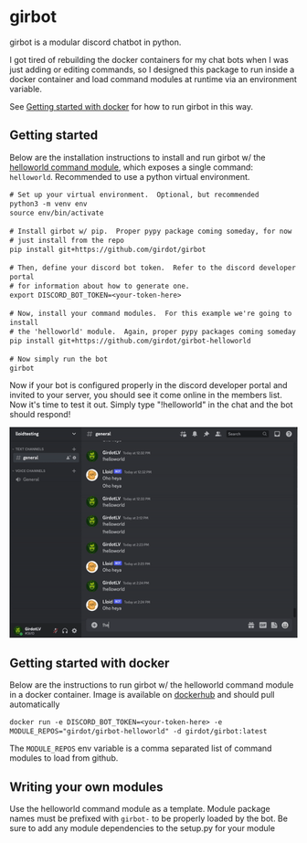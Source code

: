 # girbot

girbot is a modular discord chatbot in python.

I got tired of rebuilding the docker containers for my chat bots when I was just
adding or editing commands, so I designed this package to run inside a docker
container and load command modules at runtime via an environment variable.

See [Getting started with docker](#getting-started-with-docker) for how to run girbot in this way.

## Getting started

Below are the installation instructions to install and run girbot w/ the
[helloworld command module](https://github.com/girdot/girbot-helloworld), which exposes a single command: `helloworld`.
Recommended to use a python virtual environment.

```
# Set up your virtual environment.  Optional, but recommended
python3 -m venv env
source env/bin/activate

# Install girbot w/ pip.  Proper pypy package coming someday, for now
# just install from the repo
pip install git+https://github.com/girdot/girbot

# Then, define your discord bot token.  Refer to the discord developer portal
# for information about how to generate one.
export DISCORD_BOT_TOKEN=<your-token-here>

# Now, install your command modules.  For this example we're going to install
# the 'helloworld' module.  Again, proper pypy packages coming someday
pip install git+https://github.com/girdot/girbot-helloworld

# Now simply run the bot
girbot
```

Now if your bot is configured properly in the discord developer portal and
invited to your server, you should see it come online in the members list.  Now
it's time to test it out.  Simply type "!helloworld" in the chat and the bot
should respond!

![screen-gif](./README-gif.gif)

## Getting started with docker

Below are the instructions to run girbot w/ the helloworld command module in a
docker container.  Image is available on [dockerhub](https://hub.docker.com/repository/docker/girdot/girbot/general) and should pull automatically

```
docker run -e DISCORD_BOT_TOKEN=<your-token-here> -e MODULE_REPOS="girdot/girbot-helloworld" -d girdot/girbot:latest
```

The `MODULE_REPOS` env variable is a comma separated list of command modules to
load from github.

## Writing your own modules

Use the helloworld command module as a template.  Module package names must be
prefixed with `girbot-` to be properly loaded by the bot.  Be sure to add any
module dependencies to the setup.py for your module
